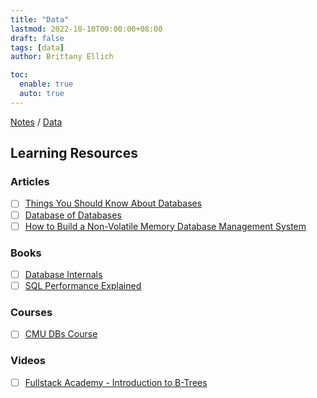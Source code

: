 ```yaml
---
title: "Data"
lastmod: 2022-10-10T00:00:00+08:00
draft: false
tags: [data]
author: Brittany Ellich

toc:
  enable: true
  auto: true
---
```


[Notes](../../notes) / [Data](./)

## Learning Resources

### Articles

* [ ] [Things You Should Know About Databases](https://architecturenotes.co/things-you-should-know-about-databases/)
* [ ] [Database of Databases](https://dbdb.io/)
* [ ] [How to Build a Non-Volatile Memory Database Management System](https://db.cs.cmu.edu/papers/2017/p1753-arulraj.pdf)

### Books

* [ ] [Database Internals](https://www.amazon.com/Database-Internals-Deep-Distributed-Systems/dp/1492040347/ref=sr_1_4?crid=3QSQKOWO37J9I&amp;keywords=databases&amp;qid=1665417275&amp;qu=eyJxc2MiOiI0LjQwIiwicXNhIjoiMy42OSIsInFzcCI6IjMuNTQifQ%253D%253D&amp;s=books&amp;sprefix=databases%252Cstripbooks%252C141&amp;sr=1-4&_encoding=UTF8&tag=brittanyellich-20&linkCode=ur2&linkId=9879334dd2a81196d70cc524bf18afcd&camp=1789&creative=9325)
* [ ] [SQL Performance Explained](https://www.amazon.com/Performance-Explained-Everything-Developers-about/dp/3950307826/ref=sr_1_1?crid=3FK1MTGLIVX6U&keywords=sql+performance+explained&qid=1659471271&sprefix=sql+performance+explaine%2Caps%2C142&sr=8-1)

### Courses

* [ ] [CMU DBs Course](https://15445.courses.cs.cmu.edu/fall2020/)

### Videos

* [ ] [Fullstack Academy - Introduction to B-Trees](https://www.youtube.com/watch?v=C_q5ccN84C8 )
